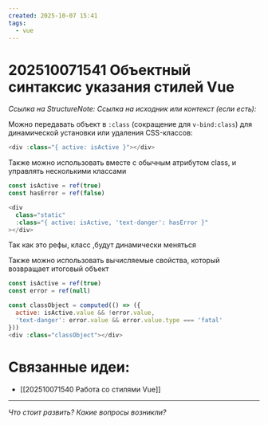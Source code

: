 ```yaml
---
created: 2025-10-07 15:41
tags:
  - vue
---
```

# 202510071541 Объектный синтаксис указания стилей Vue

*Ссылка на StructureNote:*
*Ссылка на исходник или контекст (если есть):* 

Можно передавать объект в `:class` (сокращение для `v-bind:class`) для динамической установки или удаления CSS-классов:

```js
<div :class="{ active: isActive }"></div>
```

Также можно использовать вместе с обычным атрибутом class, и управлять несколькими классами

```js
const isActive = ref(true)
const hasError = ref(false)

<div
  class="static"
  :class="{ active: isActive, 'text-danger': hasError }"
></div>
```

Так как это рефы, класс ,будут динамически меняться

Также можно использовать вычисляемые свойства, который возвращает итоговый объект

```js
const isActive = ref(true)
const error = ref(null)

const classObject = computed(() => ({
  active: isActive.value && !error.value,
  'text-danger': error.value && error.value.type === 'fatal'
}))
<div :class="classObject"></div>
```

# Связанные идеи:

* [[202510071540 Работа со стилями Vue]]
---

*Что стоит развить? Какие вопросы возникли?*
